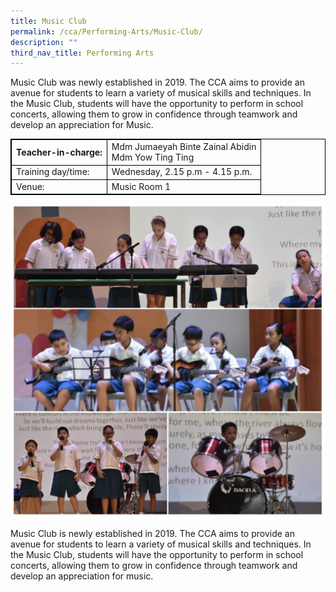 ```yaml
---
title: Music Club
permalink: /cca/Performing-Arts/Music-Club/
description: ""
third_nav_title: Performing Arts
---
```

<style>
table {
  border-collapse: collapse;
  border: 1px solid black;
} 

th,td {
  border: 1px solid black;
}
table.c {
  table-layout: auto;
  width: 100%;  
}
	</style>
Music Club was newly established in 2019. The CCA aims to provide an avenue for students to learn a variety of musical skills and techniques. In the Music Club, students will have the opportunity to perform in school concerts, allowing them to grow in confidence through teamwork and develop an appreciation for Music.
<br>
<table class="c">
  <tbody><tr>
    <th>Teacher-in-charge:</th>
    <td>Mdm Jumaeyah Binte Zainal Abidin<br>Mdm Yow Ting Ting</td>
  </tr>
  <tr>
    <td>Training day/time:</td>
    <td>Wednesday, 2.15 p.m - 4.15 p.m.</td>
  </tr>
  <tr>
    <td>Venue:</td>
    <td>Music Room 1</td>
  </tr>
</tbody></table>


![](/images/music2.png)

Music Club is newly established in 2019. The CCA aims to provide an avenue for students to learn a variety of musical skills and techniques. In the Music Club, students will have the opportunity to perform in school concerts, allowing them to grow in confidence through teamwork and develop an appreciation for music.